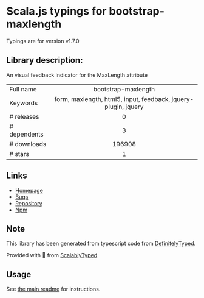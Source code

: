 
# Scala.js typings for bootstrap-maxlength

Typings are for version v1.7.0

## Library description:
An visual feedback indicator for the MaxLength attribute

|                    |                 |
| ------------------ | :-------------: |
| Full name          | bootstrap-maxlength |
| Keywords           | form, maxlength, html5, input, feedback, jquery-plugin, jquery |
| # releases         | 0 |
| # dependents       | 3 |
| # downloads        | 196908 |
| # stars            | 1 |

## Links
- [Homepage](https://github.com/mimo84/bootstrap-maxlength#readme)
- [Bugs](https://github.com/mimo84/bootstrap-maxlength/issues)
- [Repository](https://github.com/mimo84/bootstrap-maxlength)
- [Npm](https://www.npmjs.com/package/bootstrap-maxlength)
    


## Note
This library has been generated from typescript code from [DefinitelyTyped](https://definitelytyped.org).

Provided with :purple_heart: from [ScalablyTyped](https://github.com/oyvindberg/ScalablyTyped)

## Usage
See [the main readme](../../readme.md) for instructions.


